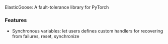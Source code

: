 ElasticGoose: A fault-tolerance library for PyTorch


### Features
- Synchronous variables: let users defines custom handlers for recovering from failures, reset, synchronize
